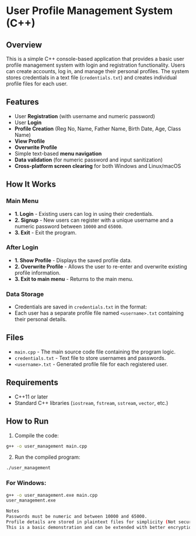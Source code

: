 # User Profile Management System (C++)

## Overview

This is a simple C++ console-based application that provides a basic user profile management system with login and registration functionality. Users can create accounts, log in, and manage their personal profiles. The system stores credentials in a text file (`credentials.txt`) and creates individual profile files for each user.

## Features

- User **Registration** (with username and numeric password)
- User **Login**
- **Profile Creation** (Reg No, Name, Father Name, Birth Date, Age, Class Name)
- **View Profile**
- **Overwrite Profile**
- Simple text-based **menu navigation**
- **Data validation** (for numeric password and input sanitization)
- **Cross-platform screen clearing** for both Windows and Linux/macOS

## How It Works

### Main Menu
- **1. Login** - Existing users can log in using their credentials.
- **2. Signup** - New users can register with a unique username and a numeric password between `10000` and `65000`.
- **3. Exit** - Exit the program.

### After Login
- **1. Show Profile** - Displays the saved profile data.
- **2. Overwrite Profile** - Allows the user to re-enter and overwrite existing profile information.
- **3. Exit to main menu** - Returns to the main menu.

### Data Storage
- Credentials are saved in `credentials.txt` in the format:  
- Each user has a separate profile file named `<username>.txt` containing their personal details.

## Files

- `main.cpp` - The main source code file containing the program logic.
- `credentials.txt` - Text file to store usernames and passwords.
- `<username>.txt` - Generated profile file for each registered user.

## Requirements

- C++11 or later
- Standard C++ libraries (`iostream`, `fstream`, `sstream`, `vector`, etc.)

## How to Run

1. Compile the code:
  ```bash
  g++ -o user_management main.cpp
  ```

2. Run the compiled program:
  ```bash
  ./user_management
  ```

### For Windows:
```bash
g++ -o user_management.exe main.cpp
user_management.exe

Notes
Passwords must be numeric and between 10000 and 65000.
Profile details are stored in plaintext files for simplicity (Not secure for production usage).
This is a basic demonstration and can be extended with better encryption, file handling, and error management.